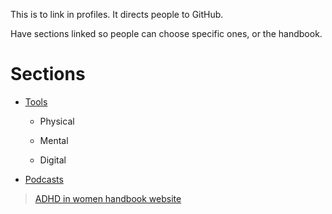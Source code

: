This is to link in profiles. It directs people to GitHub.

Have sections linked so people can choose specific ones, or the handbook.

# Sections

* [Tools](https://github.com/jobutton/ADHD-handbook/blob/8048e4b88537d0ba4cd317fcf85d1df426673b54/Tools)

  * Physical

  * Mental

  * Digital

* [Podcasts](https://github.com/jobutton/ADHD-handbook/blob/8048e4b88537d0ba4cd317fcf85d1df426673b54/Podcasts)


> [ADHD in women handbook website](https://jobutton.github.io/ADHD-handbook/)
